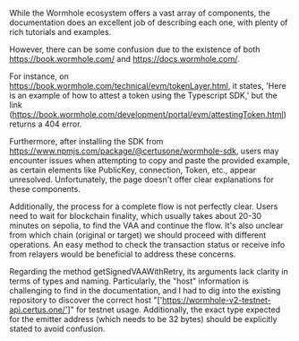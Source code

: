 While the Wormhole ecosystem offers a vast array of components, the documentation does an excellent job of describing each one, with plenty of rich tutorials and examples.

However, there can be some confusion due to the existence of both https://book.wormhole.com/ and https://docs.wormhole.com/.

For instance, on https://book.wormhole.com/technical/evm/tokenLayer.html, it states, 'Here is an example of how to attest a token using the Typescript SDK,' but the link (https://book.wormhole.com/development/portal/evm/attestingToken.html) returns a 404 error.

Furthermore, after installing the SDK from https://www.npmjs.com/package/@certusone/wormhole-sdk, users may encounter issues when attempting to copy and paste the provided example, as certain elements like PublicKey, connection, Token, etc., appear unresolved. Unfortunately, the page doesn't offer clear explanations for these components.

Additionally, the process for a complete flow is not perfectly clear. Users need to wait for blockchain finality, which usually takes about 20-30 minutes on sepolia, to find the VAA and continue the flow. It's also unclear from which chain (original or target) we should proceed with different operations. An easy method to check the transaction status or receive info from relayers would be beneficial to address these concerns.

Regarding the method getSignedVAAWithRetry, its arguments lack clarity in terms of types and naming. Particularly, the "host" information is challenging to find in the documentation, and I had to dig into the existing repository to discover the correct host "['https://wormhole-v2-testnet-api.certus.one/']" for testnet usage. Additionally, the exact type expected for the emitter address (which needs to be 32 bytes) should be explicitly stated to avoid confusion.